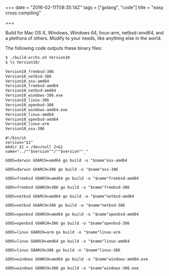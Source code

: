 +++
date = "2016-02-11T08:35:14Z"
tags = ["golang", "code"]
title = "easy cross compiling"

+++

Build for Mac OS X, Windows, Windows 64, linux-arm, netbsd-amd64, and a 
plethora of others. Modify to your needs, like anything else in the 
world.

The following code outputs these binary files:

```sh
$ ./build-archs.sh Version10
$ ls Version10/

Version10_freebsd-386
Version10_netbsd-386
Version10_osx-amd64 
Version10_freebsd-amd64 
Version10_netbsd-amd64 
Version10_windows-386.exe 
Version10_linux-386 
Version10_openbsd-386 
Version10_windows-amd64.exe 
Version10_linux-amd64 
Version10_openbsd-amd64 
Version10_linux-arm 
Version10_osx-386


```

```
#!/bin/sh
version="$1"
mkdir $1 > /dev/null 2>&1
name="../""$version""/""$version""_"

GOOS=darwin GOARCH=amd64 go build -o "$name"osx-amd64

GOOS=darwin GOARCH=386 go build -o "$name"osx-386

GOOS=freebsd GOARCH=amd64 go build -o "$name"freebsd-amd64

GOOS=freebsd GOARCH=386 go build -o "$name"freebsd-386

GOOS=netbsd GOARCH=amd64 go build -o "$name"netbsd-amd64

GOOS=netbsd GOARCH=386 go build -o "$name"netbsd-386

GOOS=openbsd GOARCH=amd64 go build -o "$name"openbsd-amd64

GOOS=openbsd GOARCH=386 go build -o "$name"openbsd-386

GOOS=linux GOARCH=arm go build -o "$name"linux-arm

GOOS=linux GOARCH=amd64 go build -o "$name"linux-amd64

GOOS=linux GOARCH=386 go build -o "$name"linux-386

GOOS=windows GOARCH=amd64 go build -o "$name"windows-amd64.exe

GOOS=windows GOARCH=386 go build -o "$name"windows-386.exe

```
